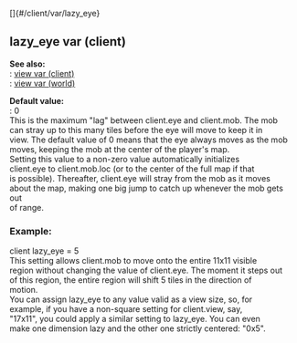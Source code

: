 []{#/client/var/lazy_eye}    
## lazy_eye var (client)    
**See also:**    
:   [view var (client)](/ref/client/var/view/view.md)    
:   [view var (world)](/ref/world/var/view/view.md)    
<!-- -->    
**Default value:**    
:   0    
This is the maximum \"lag\" between client.eye and client.mob. The mob    
can stray up to this many tiles before the eye will move to keep it in    
view. The default value of 0 means that the eye always moves as the mob    
moves, keeping the mob at the center of the player\'s map.    
Setting this value to a non-zero value automatically initializes    
client.eye to client.mob.loc (or to the center of the full map if that    
is possible). Thereafter, client.eye will stray from the mob as it moves    
about the map, making one big jump to catch up whenever the mob gets out    
of range.    
### Example:    
client lazy_eye = 5    
This setting allows client.mob to move onto the entire 11x11 visible    
region without changing the value of client.eye. The moment it steps out    
of this region, the entire region will shift 5 tiles in the direction of    
motion.    
You can assign lazy_eye to any value valid as a view size, so, for    
example, if you have a non-square setting for client.view, say,    
\"17x11\", you could apply a similar setting to lazy_eye. You can even    
make one dimension lazy and the other one strictly centered: \"0x5\".  
